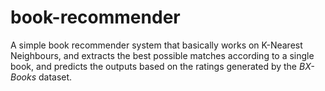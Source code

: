 # book-recommender
A simple book recommender system that basically works on K-Nearest Neighbours, and extracts the best possible matches according to a single book, and predicts the outputs based on the ratings generated by the *BX-Books* dataset.
